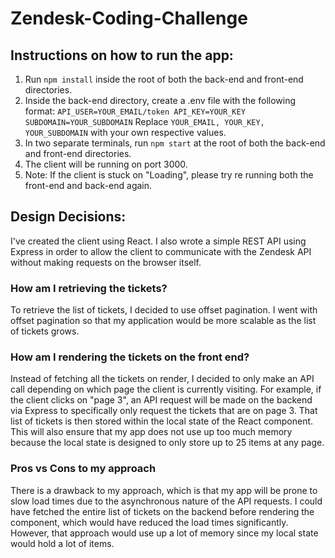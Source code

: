 # Zendesk-Coding-Challenge

## Instructions on how to run the app:

1. Run `npm install` inside the root of both the back-end and front-end directories.
2. Inside the back-end directory, create a .env file with the following format:
   `API_USER=YOUR_EMAIL/token API_KEY=YOUR_KEY SUBDOMAIN=YOUR_SUBDOMAIN`
   Replace `YOUR_EMAIL, YOUR_KEY, YOUR_SUBDOMAIN` with your own respective values.
3. In two separate terminals, run `npm start` at the root of both the back-end and front-end directories.
4. The client will be running on port 3000.
5. Note: If the client is stuck on "Loading", please try re running both the front-end and back-end again.

## Design Decisions:

I've created the client using React. I also wrote a simple REST API using Express in order to allow the client to communicate with the Zendesk API without making requests on the browser itself.

### How am I retrieving the tickets?
To retrieve the list of tickets, I decided to use offset pagination. I went with offset pagination so that my application would be more scalable as the list of tickets grows. 
### How am I rendering the tickets on the front end?
Instead of fetching all the tickets on render, I decided to only make an API call depending on which page the client is currently visiting. For example, if the client clicks on "page 3", an API request will be made on the backend via Express to specifically only request the tickets that are on page 3. That list of tickets is then stored within the local state of the React component. This will also ensure that my app does not use up too much memory because the local state is designed to only store up to 25 items at any page. 
### Pros vs Cons to my approach
There is a drawback to my approach, which is that my app will be prone to slow load times due to the asynchronous nature of the API requests. I could have fetched the entire list of tickets on the backend before rendering the component, which would have reduced the load times significantly. However, that approach would use up a lot of memory since my local state would hold a lot of items.
